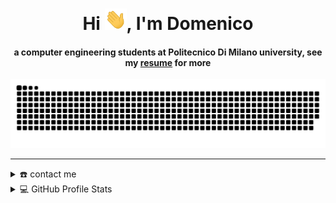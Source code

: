 <div align="center">
<h1 align="center">Hi <img width="35" src="https://github.com/Clav3rbot/Clav3rbot/blob/main/resource/waving.gif">, I'm Domenico</h1>
<h4 align="center">a computer engineering students at Politecnico Di Milano university, see my <a href="https://clav3rbot.github.io/C.VPittariDomenico.pdf" target="_blank">resume</a> for more</h4>
</div>

<div align="center">
  <a href="https://github.com/Clav3rbot">
  <img  src="https://github.com/Clav3rbot/Clav3rbot/blob/main/resource/grid-snake.svg"
       alt="snake" /></a>
</div>

-----
<details>
  <summary>☎️ contact me</summary>
<div>
  <samp>
    <h2 align="center">you can reach me by:</h2>
    <p align="center">
      <br/>
      <a href="https://www.linkedin.com/in/domenico-pittari-540178241/" target="blank"><img align="center"
         src="https://img.shields.io/badge/linkedin-%231DA1F2.svg?style=for-the-badge&logo=linkedin&logoColor=white"
         alt="azzar" height="30"/></a>
      <a href="mailto:domenico_pittari@hotmail.it" target="blank"><img align="center"
         src="https://img.shields.io/badge/Microsoft_Outlook-0078D4?style=for-the-badge&logo=microsoft-outlook&logoColor=white"
         alt="azzar" height="30"/></a>
    </p>
  <p align="center">
      <a href="https://instagram.com/domenico_pittari" target="blank"><img align="center"
         src="https://img.shields.io/badge/instagram-%23E4405F.svg?style=for-the-badge&logo=Instagram&logoColor=white"
         alt="azzar" height="30"/></a>
      <a href="https://twitter.com/clav3rbot" target="blank"><img align="center"
         src="https://img.shields.io/badge/twitter-1DA1F2.svg?style=for-the-badge&logo=twitter&logoColor=white"
         alt="azzar" height="30"/></a>
      <br>
    </p>
  </samp>
</div>
</details>

  
<details> 
  <summary>💻 GitHub Profile Stats</summary>
  <div>
  <samp>
    <h2 align="center"> Github stats </h2>
      <br/>
    <details open>
  <summary><h3>Languages</h3></summary>
            <p align="center">
        <a href="https://github.com/Clav3rbot/">
          <img src="https://github-readme-stats.vercel.app/api/top-langs/?username=Clav3rbot&langs_count=6&theme=gruvbox&layout=compact&hide_border=true"
          alt="1999AZZAR :: overall Top Langs " /></a>
      </p>
        <p align="center">
          <a href="https://github.com/Clav3rbot/">
          <img width="45%" src="https://github-profile-summary-cards.vercel.app/api/cards/repos-per-language?username=Clav3rbot&theme=gruvbox&layout=compact&hide_border=true"
          alt="1999AZZAR :: Top Langs by repo" />
          <img width="45%" src="https://github-profile-summary-cards.vercel.app/api/cards/most-commit-language?username=Clav3rbot&theme=gruvbox&layout=compact&hide_border=true"
          alt="1999AZZAR :: Top Langs by commit" />
          </a>
        </p>
</details>
